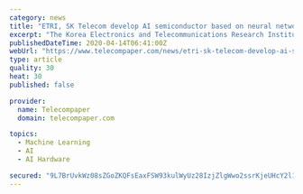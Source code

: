 ```yaml
---
category: news
title: "ETRI, SK Telecom develop AI semiconductor based on neural network processing units"
excerpt: "The Korea Electronics and Telecommunications Research Institute (ETRI) and mobile operator SK Telecom have jointly developed an artificial intelligence (AI) semiconductor based on neural network processing units (NPUs). The semiconductor can be applied to data centers and IoT devices, Business Korea reports, citing a statement from the Ministry ..."
publishedDateTime: 2020-04-14T06:41:00Z
webUrl: "https://www.telecompaper.com/news/etri-sk-telecom-develop-ai-semiconductor-based-on-neural-network-processing-units--1334369"
type: article
quality: 30
heat: 30
published: false

provider:
  name: Telecompaper
  domain: telecompaper.com

topics:
  - Machine Learning
  - AI
  - AI Hardware

secured: "9L7BrUvkWz08sZGoZKQFsEaxFSW93kulWyUz28IzjZlgWwo2ssrKjeUHcY2l18kc4gtTxhc6KRi3AMRYWIWySZ0Pe0HKq9urCkszMz97ppegYAjGbsk5hZFPstyH+hiaHOIMGJ3WG8bTHQlcpttaIzoKPd6uRClrkg0D3BLx0AK+pQxR96Pz0kEe3RdsTcqiKspt8sX79uRcW/g9karX0se4uYVuQYNz5dquNyIEQRBJ+1G/5yItWMOD/Sw877FX9Scasm+BTmrHWlhCUNfaM2upUdf0MK6aPQwpN3x79I4j2i4X/I2WPQQKJxTGfsIR;iD6Cv77MwgDtXt6CxLbPFA=="
---
```


